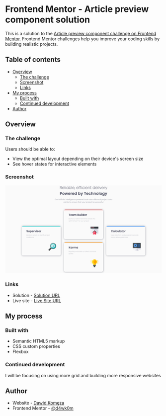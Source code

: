 # Frontend Mentor - Article preview component solution

This is a solution to the [Article preview component challenge on Frontend Mentor](https://www.frontendmentor.io/challenges/article-preview-component-dYBN_pYFT). Frontend Mentor challenges help you improve your coding skills by building realistic projects. 

## Table of contents

- [Overview](#overview)
  - [The challenge](#the-challenge)
  - [Screenshot](#screenshot)
  - [Links](#links)
- [My process](#my-process)
  - [Built with](#built-with)
  - [Continued development](#continued-development)
- [Author](#author)

## Overview

### The challenge

Users should be able to:

- View the optimal layout depending on their device's screen size
- See hover states for interactive elements

### Screenshot
![](./screenshot.png)

### Links

- Solution - [Solution URL](https://github.com/d4wk0m/Four-Card-Feature-Section)
- Live site - [Live Site URL](https://d4wk0m.github.io/Four-Card-Feature-Section/)

## My process

### Built with

- Semantic HTML5 markup
- CSS custom properties
- Flexbox

### Continued development

I will be focusing on using more grid and building more responsive websites

## Author

- Website - [Dawid Komęza](http://dkomeza.great-site.net)
- Frontend Mentor - [@d4wk0m](https://www.frontendmentor.io/profile/d4wk0m)